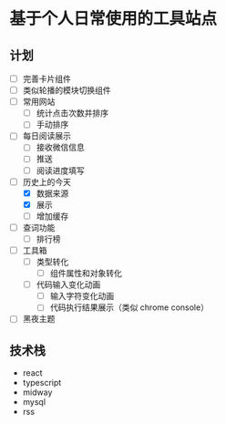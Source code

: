 # 基于个人日常使用的工具站点

## 计划

- [ ] 完善卡片组件
- [ ] 类似轮播的模块切换组件 
- [ ] 常用网站
  - [ ] 统计点击次数并排序
  - [ ] 手动排序
- [ ] 每日阅读展示
  - [ ] 接收微信信息
  - [ ] 推送
  - [ ] 阅读进度填写
- [ ] 历史上的今天
  - [x] 数据来源
  - [x] 展示
  - [ ] 增加缓存
- [ ] 查词功能
  - [ ] 排行榜
- [ ] 工具箱
  - [ ] 类型转化
    - [ ] 组件属性和对象转化
  - [ ] 代码输入变化动画
    - [ ]  输入字符变化动画
    - [ ]  代码执行结果展示（类似 chrome console）
- [ ] 黑夜主题

## 技术栈

- react
- typescript
- midway
- mysql
- rss